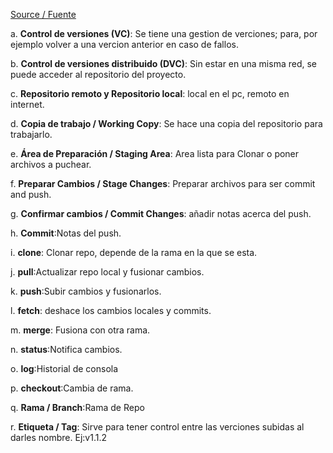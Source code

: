 
[Source / Fuente](https://git-scm.com/)

a. **Control de versiones (VC)**: Se tiene una gestion de verciones; para, por ejemplo volver a una vercion anterior en caso de fallos.

b. **Control de versiones distribuido (DVC)**: Sin estar en una misma red, se puede acceder al repositorio del proyecto.

c. **Repositorio remoto y Repositorio local**: local en el pc, remoto en internet.

d. **Copia de trabajo / Working Copy**: Se hace una copia del repositorio para trabajarlo.

e. **Área de Preparación / Staging Area**: Area lista para Clonar o poner archivos a puchear.

f. __Preparar Cambios / Stage Changes__: Preparar archivos para ser commit and push.

g. **Confirmar cambios / Commit Changes**: añadir notas acerca del push.

h. **Commit**:Notas del push.

i. **clone**: Clonar repo, depende de la rama en la que se esta.

j. **pull**:Actualizar repo local y fusionar cambios.

k. **push**:Subir cambios y fusionarlos.

l. **fetch**: deshace los cambios locales y commits.

m. **merge**: Fusiona con otra rama.

n. **status**:Notifica cambios.

o. **log**:Historial de consola

p. **checkout**:Cambia de rama.

q. **Rama / Branch**:Rama de Repo

r. **Etiqueta / Tag**: Sirve para tener control entre las verciones subidas al darles nombre. Ej:v1.1.2

